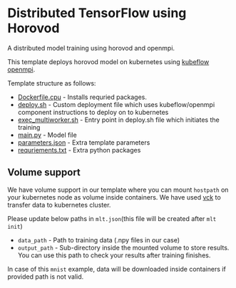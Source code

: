 # Distributed TensorFlow using Horovod

A distributed model training using horovod and openmpi.

This template deploys horovod model on kubernetes using [kubeflow openmpi](https://github.com/kubeflow/kubeflow/blob/master/kubeflow/openmpi/README.md).

Template structure as follows:

* [Dockerfile.cpu](Dockerfile.cpu) - Installs requried packages.
* [deploy.sh](deploy.sh) - Custom deployment file which uses kubeflow/openmpi component instructions to deploy on to kubernetes
* [exec_multiworker.sh](exec_multiworker.sh) - Entry point in deploy.sh file which initiates the training
* [main.py](main.py) - Model file
* [parameters.json](parameters.json) - Extra template parameters
* [requriements.txt](requriements.txt) - Extra python packages


## Volume support

We have volume support in our template where you can mount `hostpath` on your kubernetes node as volume inside containers.
We have used [vck](https://github.com/IntelAI/vck/blob/master/docs/ops.md#installing-the-controller) to  transfer data to kubernetes cluster.

Please update below paths in `mlt.json`(this file will be created after `mlt init`)
* `data_path` - Path to training data (.npy files in our case)
* `output_path` - Sub-directory inside the mounted volume to store results. You can use this path to check your results after training finishes.

In case of this `mnist` example, data will be downloaded inside containers if provided path is not valid.
